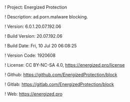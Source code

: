 ! Project: Energized Protection

! Description: ad.porn.malware blocking.

! Version: 6.0.1.20.07.192.06

! Build Version: 20.07.192.06

! Build Date: Fri, 10 Jul 20 06:08:25

! Version Code: 1920608

! License: CC BY-NC-SA 4.0, https://energized.pro/license

! Github: https://github.com/EnergizedProtection/block

! Gitlab: https://gitlab.com/EnergizedProtection/block


! Web: https://energized.pro

